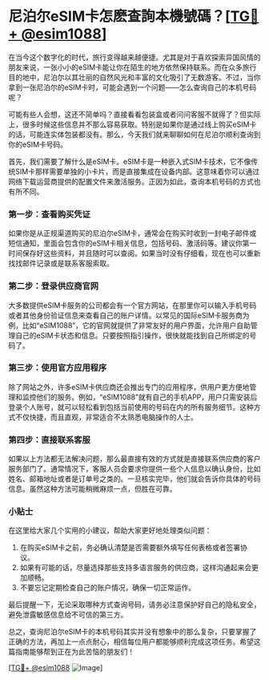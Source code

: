 # 尼泊尔eSIM卡怎麽查詢本機號碼？[[TG💪+ @esim1088](https://t.me/s/esim1088)]

在当今这个数字化的时代，旅行变得越来越便捷。尤其是对于喜欢探索异国风情的朋友来说，一张小小的eSIM卡能让你在陌生的地方依然保持联系。而在众多旅行目的地中，尼泊尔以其壮丽的自然风光和丰富的文化吸引了无数游客。不过，当你拿到一张尼泊尔的eSIM卡时，可能会遇到一个问题——怎么查询自己的本机号码呢？

可能有些人会想，这还不简单吗？直接看看包装盒或者问问客服不就得了？但实际上，很多时候这些信息并不那么容易获取。特别是如果你是通过线上购买eSIM卡的话，可能连实体包装都没有。那么，今天我们就来聊聊如何在尼泊尔顺利查询到你的eSIM卡号码。

首先，我们需要了解什么是eSIM卡。eSIM卡是一种嵌入式SIM卡技术，它不像传统SIM卡那样需要单独的小卡片，而是直接集成在设备内部。这意味着你可以通过网络下载运营商提供的配置文件来激活服务。正因为如此，查询本机号码的方式也有所不同。

### **第一步：查看购买凭证**
如果你是从正规渠道购买的尼泊尔eSIM卡，通常会在购买时收到一封电子邮件或短信通知，里面会包含你的eSIM卡相关信息，包括号码、激活码等。建议你第一时间保存好这些资料，并且随时可以查阅。如果当时没有仔细看，现在也可以重新找找邮件记录或是联系客服索取。

### **第二步：登录供应商官网**
大多数提供eSIM卡服务的公司都会有一个官方网站，在那里你可以输入手机号码或者其他身份验证信息来查看自己的账户详情。以常见的国际eSIM卡服务商为例，比如“eSIM1088”，它的官网就提供了非常友好的用户界面，允许用户自助管理自己的eSIM卡状态和信息。只要按照指引操作，很快就能找到自己所绑定的号码了。

### **第三步：使用官方应用程序**
除了网站之外，许多eSIM卡供应商还会推出专门的应用程序，供用户更方便地管理和监控他们的服务。例如，“eSIM1088”就有自己的手机APP，用户只需安装后登录个人账号，就可以轻松看到包括当前使用的号码在内的所有服务细节。这种方式不仅快捷，而且直观，非常适合不太熟悉电脑操作的人士。

### **第四步：直接联系客服**
如果以上方法都无法解决问题，那么最直接有效的方式就是直接联系供应商的客户服务部门了。通常情况下，客服人员会要求你提供一些个人信息以确认身份，比如姓名、邮箱地址或者是订单号之类的。一旦核实完毕，他们就会告诉你具体的号码信息。虽然这种方法可能稍微麻烦一点，但胜在可靠。

### **小贴士**
在这里给大家几个实用的小建议，帮助大家更好地处理类似问题：
1. 在购买eSIM卡之前，务必确认清楚是否需要额外填写任何表格或者签署协议。
2. 如果有可能的话，尽量选择那些支持多语言服务的供应商，这样沟通起来会更加顺畅。
3. 不要忘记定期检查自己的账户情况，确保一切正常运作。

最后提醒一下，无论采取哪种方式查询号码，请务必注意保护好自己的隐私安全，避免泄露敏感信息给不可信的第三方。

总之，查询尼泊尔eSIM卡的本机号码其实并没有想象中的那么复杂，只要掌握了正确的方法，再加上一点点耐心，相信每位用户都能够顺利完成这项任务。希望这篇指南能够帮到正在为此苦恼的朋友们！

[[TG💪+ @esim1088](https://t.me/s/esim1088) ![Image](https://i.postimg.cc/4NQfJmqS/Snipaste-2025-05-13-00-14-12.png)]
